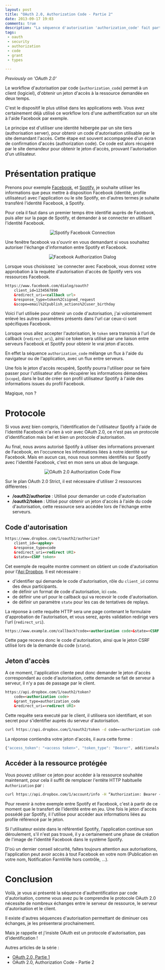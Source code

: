 ```yaml
---
layout: post
title: "OAuth 2.0, Authorization Code - Partie 2"
date: 2013-09-17 19:03
comments: true
description: "La séquence d'autorisation 'authorization_code' fait partie des séquences disponibles dans le protocole OAUTH 2.0, et est certainement celui le plus utilisé dans le Web 2.0."
tags:
 - oauth
 - security
 - authorization
 - code
 - grant
 - types
 
---
```


_Previously on 'OAuth 2.0'_

Le workflow d'autorisation par code (`authorization_code`) permet à un client (logiciel), d'obtenir un jeton d'accès à la ressource demandée en deux temps.

C'est le dispositif le plus utilisé dans les applications web. Vous avez certainement déjà utilisé ce workflow lors d'une authentification sur un site à l'aide Facebook par exemple.

Le principe est d'utiliser une identité hébergée par un site tiers (authorisation server), pour obtenir un code d'autorisation utilisable par le site demandant l'accès. Cette étape est souvent accompagnée d'un écran de confirmation d'accès (authorization code). Ce code est alors récupéré par le site demandeur pour obtenir le jeton d'accès, prouvant l'autorisation d'un utilisateur.

# Présentation pratique 

Prenons pour exemple [Facebook](http://www.facebook.com), et [Spotify](http://www.spotify.com), je souhaite utiliser les informations que peux mettre à disposition Facebook (identité, profile utilisateur) avec l'application ou le site Spotify, en d'autres termes je suhaite transféré l'identité Facebook, à Spotify.

Pour cela il faut dans un premier temps être identifié auprès de Facebook, puis aller sur la page de Spotify, et demander à se connecter en utilisant l'identité Facebook.

<div style="text-align: center">
<img src="/images/articles/2013/facebook_spotify_connect.png" alt="Spotify Facebook Connection" />
</div>

Une fenêtre facebook va s'ouvrir en vous demandant si vous souhaitez autoriser l'échange d'information entre Spotify et Facebook.

<div style="text-align: center">
<img src="/images/articles/2013/facebook_spotify_authorize.png" alt="Facebook Authorization Dialog" style="text-align: center" />
</div>

Lorsque vous choisissez `se connecter avec Facebook, vous donnez votre approbation à la requête d'autorisation d'accès de Spotify vers vos ressources Facebook.

``` html
https://www.facebook.com/dialog/oauth?
	client_id=1234567890
	&redirect_uri=<callback url>
	&response_type=token%2Csigned_request
	&scope=email%2Cpublish_actions%2Cuser_birthday
```

Voici l'url utilisée pour obtenir un code d'autorisation, j'ai volontairement enlevé les autres paramètres présents dans l'url car ceux-ci sont spécifiques Facebook.

Lorsque vous allez accepter l'autorisation, le `token` sera transmis à l'url de callback (`redirect_uri`), ainsi ce token sera utilisé par une liaison entre serveurs Facebook et Spotify pour obtenir le vrai jeton d'accès.

En effet la séquence `authorization_code` mélange un flux à l'aide du navigateur ou de l'application, avec un flux entre serveurs.

Une fois le jeton d'accès recupéré, Spotify pourra l'utiliser pour se faire passer pour l'utilisateur afin de récupérer les informations démandées (`scope`), dans le but de créer son profil utilisateur Spotify à l'aide des informations issues du profil Facebook. 

Magique, non ?

# Protocole 

Si vous avez bien compris, l'identification de l'utilisateur Spotify à l'aide de l'identité Facebook n'a rien à voir avec OAuth 2.0, ce n'est pas un protocole d'identification mais bel et bien un protocole d'autorisation.

Au final, nous avons autorisé Spotify à utiliser des informations provenant de Facebook, en l'occurence les informations liées à notre identité sur Facebook. Mais en aucun cas, nous nous sommes identifiés sur Spotify avec l'identité Facebook, c'est en mon sens un abus de language.
 
<div style="text-align: center">
<img src="/images/articles/2013/facebook_spotify_oauth_authorization_code_flow.png" style="text-align: center" alt="OAuth 2.0 Authorization Code Flow" />
</div>

Sur le plan OAuth 2.0 Strict, il est nécessaire d'utiliser 2 ressources différentes :

  * **/oauth2/authorize** : Utilisé pour demander un code d'autorisation
  * **/oauth2/token** : Utlisé pour obtenir un jeton d'accès à l'aide du code d'autorisation, cette ressource sera accédée lors de l'échange entre serveurs.
  
## Code d'autorisation

``` html
https://www.dropbox.com/1/oauth2/authorize?
	client_id=<appkey>
	&response_type=code
	&redirect_uri=<redirect URI>
	&state=<CSRF token>
```

Cet exemple de requête montre comment on obtient un code d'autorisation pour l'[Api Dropbox](https://www.dropbox.com/developers/blog/45/using-oauth-20-with-the-core-api). Il est nécessaire :

  * d'identifier qui demande le code d'autorisation, rôle du `client_id` connu des deux participants.
  * de définir un format de code d'autorisation, ici `code`.
  * de définir une url pour le callback qui va recevoir le code d'autorisation.
  * de définir un paramètre `state` pour les cas de tentatives de replays.

La réponse à cette requête HTTP sera une page contenant le formulaire d'approbation de l'autorisation, et vous serez, après validation redirigé vers l'url (`redirect_uri`).

``` html
https://www.example.com/callback?code=<authorization code>&state=<CSRF token>
```

Cette page recevra donc le code d'autorisation, ainsi que le jeton CSRF utilisé lors de la demande du code (`state`).

## Jeton d'accès

A ce moment, l'application cliente peut donc demander le jeton d'accès correspondant au code d'autorisation, cette demande se fait de serveur à serveur, il n'y a pas de passage par le client.

``` html
https://api.dropbox.com/1/oauth2/token?
	code=<authorization code>
	&grant_type=authorization_code
	&redirect_uri=<redirect URI>
```

Cette requête sera executé par le client, il utilisera son identifiant, et son secret pour s'identifier auprès du serveur d'autorisation.

``` bash
curl https://api.dropbox.com/1/oauth2/token -d code=<authorization code> -d grant_type=authorization_code -d redirect_uri=<redirect URI> -u <app key>:<app secret>
```

La réponse contiendra votre jeton d'accès, il aura cette forme : 

``` js
{"access_token": "<access token>", "token_type": "Bearer", additionals attributes … (expire, etc.)}
```

## Accéder à la ressource protégée

Vous pouvez utiliser ce jeton pour accéder à la ressource souhaitée maintenant, pour cela il suffit de remplacer l'entête HTTP habituelle `Authorization` par :

``` bash
curl https://api.dropbox.com/1/account/info -H “Authorization: Bearer <access token>”
```

Pour revenir à notre exemple entre Spotify et Facebook, c'est à partir de ce moment que le transfert de l'identité entre en jeu.
Une fois le jeton d'accès possédé par Spotify, il l'utilise pour accéder aux informations liées au profile référencé par le jeton.

Si l'utilisateur existe dans le référentiel Spotify, l'application continue son déroulement, s'il n'est pas trouvé, il y a certainement une phase de création de l'image de l'identité Facebook dans le système Spotify.

D'où un dernier conseil sécurité, faîtes toujours attention aux autorisations, l'application peut avoir accès à tout Facebook en votre nom (Publication en votre nom, Notification FarmVille hors contrôle, …).

# Conclusion

Voilà, je vous ai présenté la séquence d'authentification par code d'autorisation, comme vous avez pu le comprendre le protocole OAuth 2.0 nécessite de nombreux échanges entre le serveur de ressource, le serveur d'autorisation et le client.

Il existe d'autres séquences d'autorisation permettant de diminuer ces échanges, je les présenterai prochainement.

Mais je rappelle et j'insiste OAuth est un protocole d'autorisation, pas d'identification !

Autres articles de la série :

  - [OAuth 2.0, Partie 1](/articles/2013-09-08-oauth-20-partie-1.html)
  - OAuth 2.0, Authorization Code - Partie 2